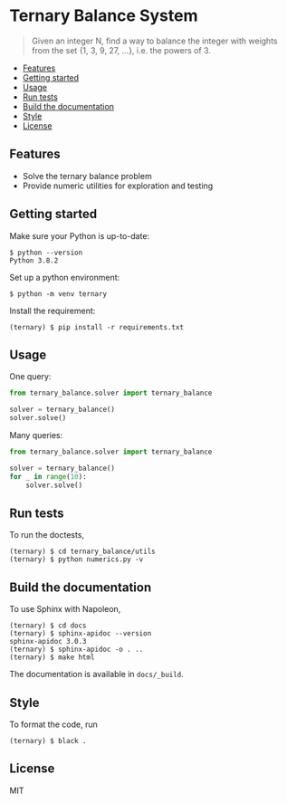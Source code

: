 # Ternary Balance System
> Given an integer N, find a way to balance the integer with weights from the set {1, 3, 9, 27, ...}, i.e. the powers of 3.
  
  * [Features](#features)
  * [Getting started](#getting-started)
  * [Usage](#usage)
  * [Run tests](#run-tests)
  * [Build the documentation](#build-the-documentation)
  * [Style](#style)
  * [License](#license)


## Features
* Solve the ternary balance problem
* Provide numeric utilities for exploration and testing

## Getting started
Make sure your Python is up-to-date:
```
$ python --version
Python 3.8.2
```
Set up a python environment:
```
$ python -m venv ternary
```
Install the requirement:
```
(ternary) $ pip install -r requirements.txt
```

## Usage
One query:
```python
from ternary_balance.solver import ternary_balance

solver = ternary_balance()
solver.solve()
```
Many queries:
```python
from ternary_balance.solver import ternary_balance

solver = ternary_balance()
for _ in range(10):
    solver.solve()
```

## Run tests
To run the doctests,
```
(ternary) $ cd ternary_balance/utils
(ternary) $ python numerics.py -v
```

## Build the documentation
To use Sphinx with Napoleon,
```
(ternary) $ cd docs
(ternary) $ sphinx-apidoc --version
sphinx-apidoc 3.0.3
(ternary) $ sphinx-apidoc -o . ..
(ternary) $ make html
```
The documentation is available in `docs/_build`.

## Style
To format the code, run
```
(ternary) $ black .
```

## License
MIT


